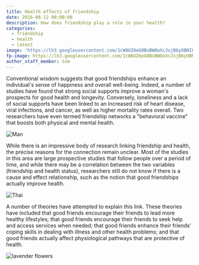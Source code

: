 ```yaml
---
title: Health effects of friendship
date: 2016-08-12 00:00:00
description: How does friendship play a role in your health?
categories:
  - friendship
  - health
  - latest
image: 'https://lh3.googleusercontent.com/1cW8UZ6eG0BoBWOoXcJxjB6yOBNIQlR-KfBBGm__Dup0yDOrMTLNMK-YVaOK8RbTG68uzXiBsMCSIjk=w1100-rj-e30'
fp-image: https://lh3.googleusercontent.com/1cW8UZ6eG0BoBWOoXcJxjB6yOBNIQlR-KfBBGm__Dup0yDOrMTLNMK-YVaOK8RbTG68uzXiBsMCSIjk=w250-rj-e30
author_staff_member: tom
---
```



Conventional wisdom suggests that good friendships enhance an individual's sense of happiness and overall well-being. Indeed, a number of studies have found that strong social supports improve a woman's prospects for good health and longevity. Conversely, loneliness and a lack of social supports have been linked to an increased risk of heart disease, viral infections, and cancer, as well as higher mortality rates overall. Two researchers have even termed friendship networks a "behavioral vaccine" that boosts both physical and mental health.

![Man](https://source.unsplash.com/random/1500x1000)

While there is an impressive body of research linking friendship and health, the precise reasons for the connection remain unclear. Most of the studies in this area are large prospective studies that follow people over a period of time, and while there may be a correlation between the two variables (friendship and health status), researchers still do not know if there is a cause and effect relationship, such as the notion that good friendships actually improve health.

![Thai](https://source.unsplash.com/random/1500x1001)

A number of theories have attempted to explain this link. These theories have included that good friends encourage their friends to lead more healthy lifestyles; that good friends encourage their friends to seek help and access services when needed; that good friends enhance their friends' coping skills in dealing with illness and other health problems; and that good friends actually affect physiological pathways that are protective of health.

![lavender flowers](https://source.unsplash.com/random/1500x1002)